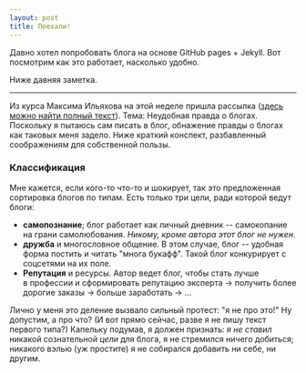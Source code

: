 ```yaml
---
layout: post
title: Поехали!
---
```


Давно хотел попробовать блога на основе GitHub pages + Jekyll. Вот посмотрим как это работает, насколько удобно.

Ниже давняя заметка.

-----

Из курса Максима Ильяхова на этой неделе пришла рассылка ([здесь можно найти полный текст](http://us9.campaign-archive2.com/?u=89138ced008e0282fe335b3a8&id=106e16f671&e=f3a02386c2)). Тема: Неудобная правда о блогах. Поскольку я пытаюсь сам писать в блог, обнажение правды о блогах как таковых меня задело. Ниже краткий конспект, разбавленный соображениям для собственной пользы.

### Классификация

Мне кажется, если кого-то что-то и шокирует, так это предложенная сортировка блогов по типам. Есть только три цели, ради которой ведут блоги:

- __самопознание__; блог работает как личный дневник -- самокопание на грани самолюбования. _Никому, кроме автора этот блог не нужен_.
- __дружба__ и многословное общение. В этом случае, блог -- удобная форма постить и читать "многа букафф". Такой блог конкурирует с соцсетями на их поле.
- **Репутация** и ресурсы. Автор ведет блог, чтобы стать лучше в профессии и сформировать репутацию эксперта → получить более дорогие заказы → больше заработать → ...
 
Лично у меня это деление вызвало сильный протест: "я не про это!" Ну допустим, а про что? (И вот прямо сейчас, разве я не пишу текст первого типа?) Капельку подумав, я должен признать: *я не ставил* никакой сознательной *цели* для блога, я не стремился ничего добиться; никакого вэлью (уж простите) я не собирался добавить ни себе, ни другим.
